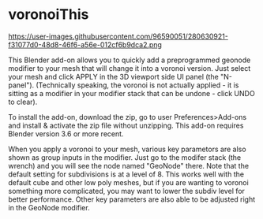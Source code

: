 # voronoiThis

https://user-images.githubusercontent.com/96590051/280630921-f31077d0-48d8-46f6-a56e-012cf6b9dca2.png



This Blender add-on allows you to quickly add a preprogrammed geonode modifier to your mesh that will change it into a voronoi version. Just select your mesh and click APPLY in the 3D viewport side UI panel (the "N-panel").
(Technically speaking, the voronoi is not actually applied - it is sitting as a modifier in your modifier stack that can be undone - click UNDO to clear).

To install the add-on, download the zip, go to user Preferences>Add-ons and install & activate the zip file without unzipping. This add-on requires Blender version 3.6 or more recent.

When you apply a voronoi to your mesh, various key parametors are also shown as group inputs in the modifier. Just go to the modifer stack (the wrench) and you will see the node named "GeoNode" there.
Note that the default setting for subdivisions is at a level of 8. This works well with the default cube and other low poly meshes, but if you are wanting to voronoi something more complicated,
you may want to lower the subdiv level for better performance. Other key parameters are also able to be adjusted right in the GeoNode modifier.




